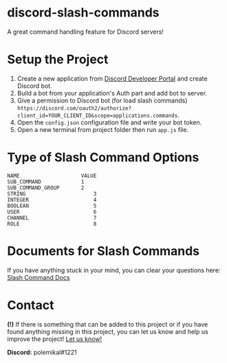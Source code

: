 # discord-slash-commands
 A great command handling feature for Discord servers!
 
# Setup the Project
1. Create a new application from [Discord Developer Portal](https://discord.com/developers/applications) and create Discord bot.
2. Build a bot from your application's Auth part and add bot to server.
3. Give a permission to Discord bot (for load slash commands) `https://discord.com/oauth2/authorize?client_id=YOUR_CLIENT_ID&scope=applications.commands`.
4. Open the `config.json` configuration file and write your bot token.
5. Open a new terminal from project folder then run `app.js` file.

# Type of Slash Command Options
```
NAME	                VALUE
SUB_COMMAND	            1  
SUB_COMMAND_GROUP	    2
STRING	                    3
INTEGER	                    4
BOOLEAN	                    5
USER	                    6
CHANNEL	                    7
ROLE	                    8
```

# Documents for Slash Commands

 If you have anything stuck in your mind, you can clear your questions here: [Slash Command Docs](https://discord.com/developers/docs/interactions/slash-commands)
 
# Contact

 **(!)** If there is something that can be added to this project or if you have found anything missing in this project, you can let us know and help us improve the project! [Let us know!](https://github.com/muratvastark/discord-slash-bot/issues)
 
 **Discord:** polemikal#1221

